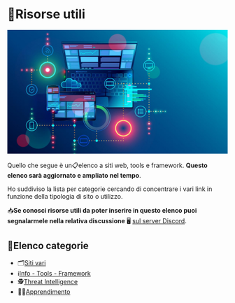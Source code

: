 # 📝Risorse utili

![image](images/proxy-image.jpg)

Quello che segue è un📋elenco a siti web, tools e framework. **Questo elenco sarà aggiornato e ampliato nel tempo**.

Ho suddiviso la lista per categorie cercando di concentrare i vari link in funzione della tipologia di sito o utilizzo.

📥**Se conosci risorse utili da poter inserire in questo elenco puoi segnalarmele nella relativa discussione** 🖥 [sul server Discord](https://discord.com/channels/1172829172675133471/1186054636210229248).

## 📌Elenco categorie

* 🗂️[Siti vari](🗂️various.md)
* ℹ️[Info - Tools - Framework](ℹ️info_tools.md)
* 🕵️[Threat Intelligence](🕵️threat_intelligence.md)
* 👨‍🏫[Apprendimento](👨‍🏫learning.md)
